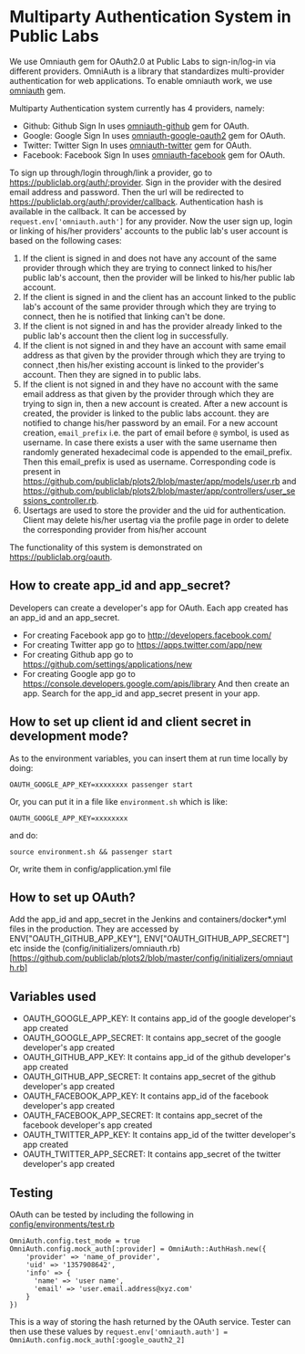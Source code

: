 # Multiparty Authentication System in Public Labs

We use Omniauth gem for OAuth2.0 at Public Labs to sign-in/log-in via different providers. OmniAuth is a library that standardizes multi-provider authentication for web applications. To enable omniauth work, we use [omniauth](https://github.com/omniauth/omniauth) gem.

Multiparty Authentication system currently has 4 providers, namely:
* Github: Github Sign In uses [omniauth-github](https://github.com/omniauth/omniauth-github) gem for OAuth.
* Google: Google Sign In uses [omniauth-google-oauth2](https://github.com/zquestz/omniauth-google-oauth2) gem for OAuth.
* Twitter: Twitter Sign In uses [omniauth-twitter](https://github.com/arunagw/omniauth-twitter) gem for OAuth.
* Facebook: Facebook Sign In uses [omniauth-facebook](https://github.com/mkdynamic/omniauth-facebook) gem for OAuth.

To sign up through/login through/link a provider, go to https://publiclab.org/auth/:provider. Sign in the provider with the desired email address and password. Then the url will be redirected to https://publiclab.org/auth/:provider/callback. Authentication hash is available in the callback. It can be accessed by ``request.env['omniauth.auth']`` for any provider. Now the user sign up, login or linking of his/her providers' accounts to the public lab's user account is based on the following cases:
1) If the client is signed in and does not have any account of the same provider through which they are trying to connect linked to his/her public lab's account, then the provider will be linked to his/her public lab account.
2) If the client is signed in and the client has an account linked to the public lab's account of the same provider through which they are trying to connect, then he is notified that linking can't be done.
3) If the client is not signed in and has the provider already linked to the public lab's account then the client log in successfully.
4) If the client is not signed in and they have an account with same email address as that given by the provider through which they are trying to connect ,then his/her existing account is linked to the provider's account. Then they are signed in to public labs.
5) If the client is not signed in and they have no account with the same email address as that given by the provider through which they are trying to sign in, then a new account is created. After a new account is created, the provider is linked to the public labs account. they are notified to change his/her password by an email.
For a new account creation, ``email_prefix`` i.e. the part of email before ``@`` symbol, is used as username. In case there exists a user with the same username then randomly generated hexadecimal code is appended to the email_prefix. Then this email_prefix is used as username.
Corresponding code is present in https://github.com/publiclab/plots2/blob/master/app/models/user.rb and https://github.com/publiclab/plots2/blob/master/app/controllers/user_sessions_controller.rb.
6) Usertags are used to store the provider and the uid for authentication. Client may delete his/her usertag via the profile page in order to delete the corresponding provider from his/her account

The functionality of this system is demonstrated on https://publiclab.org/oauth.  

## How to create app_id and app_secret?

Developers can create a developer's app for OAuth. Each app created has an app_id and an app_secret.
* For creating Facebook app go to http://developers.facebook.com/
* For creating Twitter app go to https://apps.twitter.com/app/new
* For creating Github app go to https://github.com/settings/applications/new
* For creating Google app go to https://console.developers.google.com/apis/library
And then create an app. Search for the app_id and app_secret present in your app.

## How to set up client id and client secret in development mode?

As to the environment variables, you can insert them at run time locally by doing:

```
OAUTH_GOOGLE_APP_KEY=xxxxxxxx passenger start
```

Or, you can put it in a file like `environment.sh` which is like:

```
OAUTH_GOOGLE_APP_KEY=xxxxxxxx
```

and do:

```
source environment.sh && passenger start
```

Or, write them in config/application.yml file

## How to set up OAuth?

Add the app_id and app_secret in the Jenkins and containers/docker*.yml files in the production.
They are accessed by ENV["OAUTH_GITHUB_APP_KEY"], ENV["OAUTH_GITHUB_APP_SECRET"] etc inside the (config/initializers/omniauth.rb)[https://github.com/publiclab/plots2/blob/master/config/initializers/omniauth.rb]

## Variables used

* OAUTH_GOOGLE_APP_KEY: It contains app_id of the google developer's app created
* OAUTH_GOOGLE_APP_SECRET: It contains app_secret of the google developer's app created
* OAUTH_GITHUB_APP_KEY: It contains app_id of the github developer's app created
* OAUTH_GITHUB_APP_SECRET: It contains app_secret of the github developer's app created
* OAUTH_FACEBOOK_APP_KEY: It contains app_id of the facebook developer's app created
* OAUTH_FACEBOOK_APP_SECRET: It contains app_secret of the facebook developer's app created
* OAUTH_TWITTER_APP_KEY: It contains app_id of the twitter developer's app created
* OAUTH_TWITTER_APP_SECRET: It contains app_secret of the twitter developer's app created

## Testing

OAuth can be tested by including the following in  [config/environments/test.rb](https://github.com/publiclab/plots2/blob/master/config/environments/test.rb)

```
OmniAuth.config.test_mode = true
OmniAuth.config.mock_auth[:provider] = OmniAuth::AuthHash.new({
    'provider' => 'name_of_provider',
    'uid' => '1357908642',
    'info' => {
      'name' => 'user name',
      'email' => 'user.email.address@xyz.com'
    }
})
```
This is a way of storing the hash returned by the OAuth service.
Tester can then use these values by
``request.env['omniauth.auth'] =  OmniAuth.config.mock_auth[:google_oauth2_2]``
